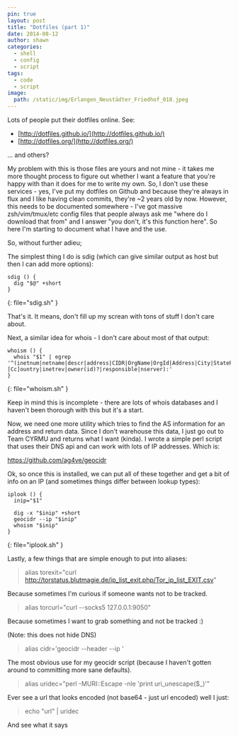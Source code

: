```yaml
---
pin: true
layout: post
title: "Dotfiles (part 1)"                                       
date: 2014-08-12
author: shawn
categories:                                         
  - shell
  - config
  - script
tags:
  - code
  - script
image:
  path: /static/img/Erlangen_Neustädter_Friedhof_018.jpeg
---
```


Lots of people put their dotfiles online. See:

* [http://dotfiles.github.io/](http://dotfiles.github.io/)
* [http://dotfiles.org/](http://dotfiles.org/)

... and others?

My problem with this is those files are yours and not mine - it takes me more thought process to figure out whether I want a feature that you're happy with than it does for me to write my own. So, I don't use these services - yes, I've put my dotfiles on Github and because they're always in flux and I like having clean commits, they're ~2 years old by now. However, this needs to be documented somewhere - I've got massive zsh/vim/tmux/etc config files that people always ask me "where do I download that from" and I answer "you don't, it's this function here". So here I'm starting to document what I have and the use.

So, without further adieu;

The simplest thing I do is sdig (which can give similar output as host but then I can add more options):

```shell
sdig () {
  dig "$@" +short
}
```
{: file="sdig.sh" }

That's it. It means, don't fill up my screan with tons of stuff I don't care about.

Next, a similar idea for whois - I don't care about most of that output:

```shell
whoism () {
  whois "$1" | egrep '^(inetnum|netname|descr|address|CIDR|OrgName|OrgId|Address|City|StateProv|PostalCode|[Cc]ountry|inetrev|owner(id)?|responsible|nserver):'
}
```
{: file="whoism.sh" }

Keep in mind this is incomplete - there are lots of whois databases and I haven't been thorough with this but it's a start.

Now, we need one more utility which tries to find the AS information for an address and return data. Since I don't warehouse this data, I just go out to Team CYRMU and returns what I want (kinda). I wrote a simple perl script that uses their DNS api and can work with lots of IP addresses. Which is:

https://github.com/ag4ve/geocidr

Ok, so once this is installed, we can put all of these together and get a bit of info on an IP (and sometimes things differ between lookup types):

```shell
iplook () {
  inip="$1"

  dig -x "$inip" +short
  geocidr --ip "$inip"
  whoism "$inip"
}
```
{: file="iplook.sh" }

Lastly, a few things that are simple enough to put into aliases:

> alias torexit="curl http://torstatus.blutmagie.de/ip_list_exit.php/Tor_ip_list_EXIT.csv"

Because sometimes I'm curious if someone wants not to be tracked.

> alias torcurl="curl --socks5 127.0.0.1:9050"

Because sometimes I want to grab something and not be tracked :)

(Note: this does not hide DNS)

> alias cidr='geocidr --header --ip '

The most obvious use for my geocidr script (because I haven't gotten around to committing more sane defaults).

> alias uridec="perl -MURI::Escape -nle 'print uri_unescape(\$_)'"

Ever see a url that looks encoded (not base64 - just url encoded) well I just:

> echo "url" \| uridec

And see what it says

